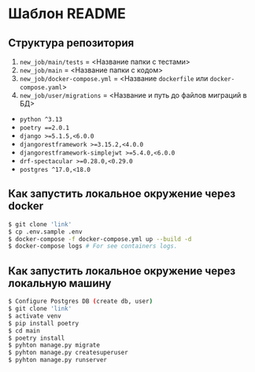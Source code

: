 # Шаблон README
## Структура репозитория
1. `new_job/main/tests` = <Название папки с тестами>
2. `new_job/main` = <Название папки с кодом>
3. `new_job/docker-compose.yml` = <Название `dockerfile` или `docker-compose.yaml`>
4. `new_job/user/migrations` = <Название и путь до файлов миграций в БД>

- `python ^3.13`
- `poetry ==2.0.1`
- `django >=5.1.5,<6.0.0`
- `djangorestframework >=3.15.2,<4.0.0`
- `djangorestframework-simplejwt >=5.4.0,<6.0.0`
- `drf-spectacular >=0.28.0,<0.29.0`
- `postgres ^17.0,<18.0`

## Как запустить локальное окружение через docker
```sh
$ git clone 'link'
$ cp .env.sample .env
$ docker-compose -f docker-compose.yml up --build -d
$ docker-compose logs # For see containers logs.
```

## Как запустить локальное окружение через локальную машину
```sh
$ Configure Postgres DB (create db, user)
$ git clone 'link'
$ activate venv
$ pip install poetry
$ cd main
$ poetry install
$ pyhton manage.py migrate
$ pyhton manage.py createsuperuser
$ pyhton manage.py runserver
```
